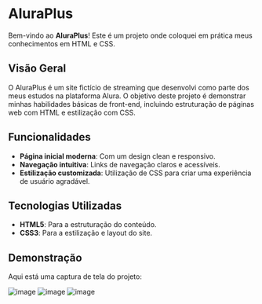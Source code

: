 # AluraPlus

Bem-vindo ao **AluraPlus**! Este é um projeto onde coloquei em prática meus conhecimentos em HTML e CSS.

## Visão Geral

O AluraPlus é um site fictício de streaming que desenvolvi como parte dos meus estudos na plataforma Alura. O objetivo deste projeto é demonstrar minhas habilidades básicas de front-end, incluindo estruturação de páginas web com HTML e estilização com CSS.

## Funcionalidades

- **Página inicial moderna**: Com um design clean e responsivo.
- **Navegação intuitiva**: Links de navegação claros e acessíveis.
- **Estilização customizada**: Utilização de CSS para criar uma experiência de usuário agradável.

## Tecnologias Utilizadas

- **HTML5**: Para a estruturação do conteúdo.
- **CSS3**: Para a estilização e layout do site.

## Demonstração

Aqui está uma captura de tela do projeto:

![image](https://github.com/user-attachments/assets/7c8dd309-e58e-4f19-b7fb-d5e2677eda41)
![image](https://github.com/user-attachments/assets/24fa0644-58dc-4cfc-8b2a-18db64f5da2c)
![image](https://github.com/user-attachments/assets/ee0cc512-9e29-441a-afb8-dc8590b4d54e)




